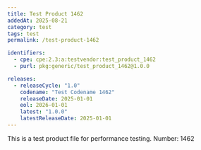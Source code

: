 ```yaml
---
title: Test Product 1462
addedAt: 2025-08-21
category: test
tags: test
permalink: /test-product-1462

identifiers:
  - cpe: cpe:2.3:a:testvendor:test_product_1462
  - purl: pkg:generic/test_product_1462@1.0.0

releases:
  - releaseCycle: "1.0"
    codename: "Test Codename 1462"
    releaseDate: 2025-01-01
    eol: 2026-01-01
    latest: "1.0.0"
    latestReleaseDate: 2025-01-01
---
```


This is a test product file for performance testing. Number: 1462
